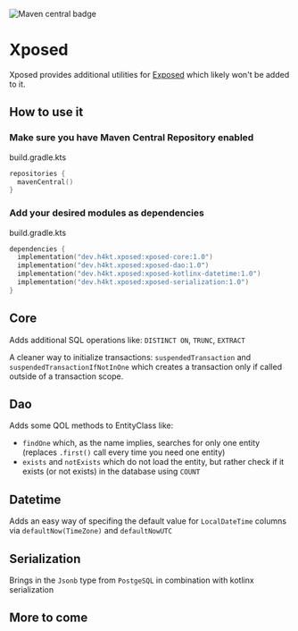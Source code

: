 ![Maven central badge](https://maven-badges.herokuapp.com/maven-central/dev.h4kt.xposed/xposed-core/badge.svg?style=flat)

# Xposed
Xposed provides additional utilities for [Exposed](https://github.com/JetBrains/Exposed) which likely won't be added to it.

## How to use it
### Make sure you have Maven Central Repository enabled

build.gradle.kts
```kotlin
repositories {
  mavenCentral()
}
```
### Add your desired modules as dependencies

build.gradle.kts
```kotlin
dependencies {
  implementation("dev.h4kt.xposed:xposed-core:1.0")
  implementation("dev.h4kt.xposed:xposed-dao:1.0")
  implementation("dev.h4kt.xposed:xposed-kotlinx-datetime:1.0")
  implementation("dev.h4kt.xposed:xposed-serialization:1.0")
}
```

## Core
Adds additional SQL operations like: `DISTINCT ON`, `TRUNC`, `EXTRACT`

A cleaner way to initialize transactions: `suspendedTransaction` and `suspendedTransactionIfNotInOne` which creates a transaction only if called outside of a transaction scope.

## Dao
Adds some QOL methods to EntityClass like:
* `findOne` which, as the name implies, searches for only one entity (replaces `.first()` call every time you need one entity)
* `exists` and `notExists` which do not load the entity, but rather check if it exists (or not exists) in the database using `COUNT`

## Datetime
Adds an easy way of specifing the default value for `LocalDateTime` columns via `defaultNow(TimeZone)` and `defaultNowUTC`

## Serialization
Brings in the `Jsonb` type from `PostgeSQL` in combination with kotlinx serialization


## More to come

